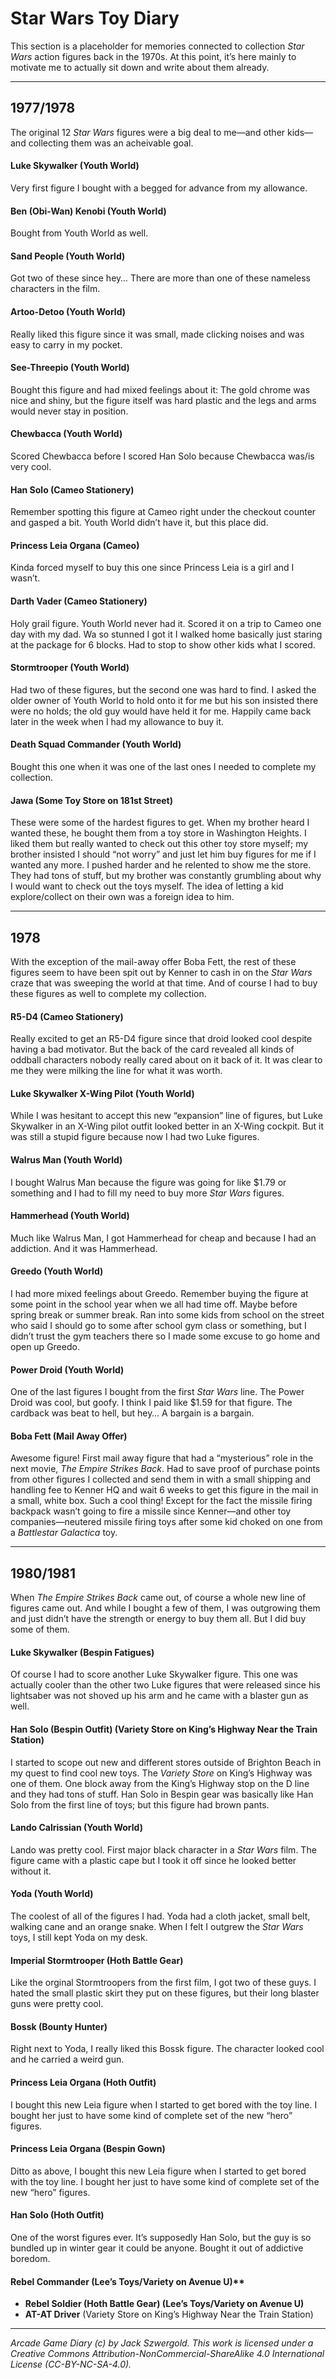 # Star Wars Toy Diary

This section is a placeholder for memories connected to collection *Star Wars* action figures back in the 1970s. At this point, it’s here mainly to motivate me to actually sit down and write about them already.

***

## 1977/1978

The original 12 *Star Wars* figures were a big deal to me—and other kids—and collecting them was an acheivable goal.

#### Luke Skywalker (Youth World)

Very first figure I bought with a begged for advance from my allowance.

#### Ben (Obi-Wan) Kenobi (Youth World)

Bought from Youth World as well.

#### Sand People (Youth World)

Got two of these since hey… There are more than one of these nameless characters in the film.

#### Artoo-Detoo (Youth World)

Really liked this figure since it was small, made clicking noises and was easy to carry in my pocket.

#### See-Threepio (Youth World)

Bought this figure and had mixed feelings about it: The gold chrome was nice and shiny, but the figure itself was hard plastic and the legs and arms would never stay in position.

#### Chewbacca (Youth World)

Scored Chewbacca before I scored Han Solo because Chewbacca was/is very cool.

#### Han Solo (Cameo Stationery)

Remember spotting this figure at Cameo right under the checkout counter and gasped a bit. Youth World didn’t have it, but this place did.

#### Princess Leia Organa (Cameo)

Kinda forced myself to buy this one since Princess Leia is a girl and I wasn’t.

#### Darth Vader (Cameo Stationery)

Holy grail figure. Youth World never had it. Scored it on a trip to Cameo one day with my dad. Wa so stunned I got it I walked home basically just staring at the package for 6 blocks. Had to stop to show other kids what I scored.

#### Stormtrooper (Youth World)

Had two of these figures, but the second one was hard to find. I asked the older owner of Youth World to hold onto it for me but his son insisted there were no holds; the old guy would have held it for me. Happily came back later in the week when I had my allowance to buy it.

#### Death Squad Commander (Youth World)

Bought this one when it was one of the last ones I needed to complete my collection.

#### Jawa (Some Toy Store on 181st Street)

These were some of the hardest figures to get. When my brother heard I wanted these, he bought them from a toy store in Washington Heights. I liked them but really wanted to check out this other toy store myself; my brother insisted I should “not worry” and just let him buy figures for me if I wanted any more. I pushed harder and he relented to show me the store. They had tons of stuff, but my brother was constantly grumbling about why I would want to check out the toys myself. The idea of letting a kid explore/collect on their own was a foreign idea to him.

***

## 1978

With the exception of the mail-away offer Boba Fett, the rest of these figures seem to have been spit out by Kenner to cash in on the *Star Wars* craze that was sweeping the world at that time. And of course I had to buy these figures as well to complete my collection.

#### R5-D4 (Cameo Stationery)

Really excited to get an R5-D4 figure since that droid looked cool despite having a bad motivator. But the back of the card revealed all kinds of oddball characters nobody really cared about on it back of it. It was clear to me they were milking the line for what it was worth.

#### Luke Skywalker X-Wing Pilot (Youth World)

While I was hesitant to accept this new “expansion” line of figures, but Luke Skywalker in an X-Wing pilot outfit looked better in an X-Wing cockpit. But it was still a stupid figure because now I had two Luke figures.

#### Walrus Man (Youth World)

I bought Walrus Man because the figure was going for like $1.79 or something and I had to fill my need to buy more *Star Wars* figures.

#### Hammerhead (Youth World)

Much like Walrus Man, I got Hammerhead for cheap and because I had an addiction. And it was Hammerhead.

#### Greedo (Youth World)

I had more mixed feelings about Greedo. Remember buying the figure at some point in the school year when we all had time off. Maybe before spring break or summer break. Ran into some kids from school on the street who said I should go to some after school gym class or something, but I didn’t trust the gym teachers there so I made some excuse to go home and open up Greedo.

#### Power Droid (Youth World)

One of the last figures I bought from the first *Star Wars* line. The Power Droid was cool, but goofy. I think I paid like $1.59 for that figure. The cardback was beat to hell, but hey… A bargain is a bargain.

#### Boba Fett (Mail Away Offer)

Awesome figure! First mail away figure that had a “mysterious” role in the next movie, *The Empire Strikes Back*. Had to save proof of purchase points from other figures I collected and send them in with a small shipping and handling fee to Kenner HQ and wait 6 weeks to get this figure in the mail in a small, white box. Such a cool thing! Except for the fact the missile firing backpack wasn’t going to fire a missile since Kenner—and other toy companies—neutered missile firing toys after some kid choked on one from a *Battlestar Galactica* toy.

***

## 1980/1981

When *The Empire Strikes Back* came out, of course a whole new line of figures came out. And while I bought a few of them, I was outgrowing them and just didn’t have the strength or energy to buy them all. But I did buy some of them.

#### Luke Skywalker (Bespin Fatigues)

Of course I had to score another Luke Skywalker figure. This one was actually cooler than the other two Luke figures that were released since his lightsaber was not shoved up his arm and he came with a blaster gun as well.

#### Han Solo (Bespin Outfit) (Variety Store on King’s Highway Near the Train Station)

I started to scope out new and different stores outside of Brighton Beach in my quest to find cool new toys. The *Variety Store* on King’s Highway was one of them. One block away from the King’s Highway stop on the D line and they had tons of stuff. Han Solo in Bespin gear was basically like Han Solo from the first line of toys; but this figure had brown pants.

#### Lando Calrissian (Youth World)

Lando was pretty cool. First major black character in a *Star Wars* film. The figure came with a plastic cape but I took it off since he looked better without it.

#### Yoda (Youth World)

The coolest of all of the figures I had. Yoda had a cloth jacket, small belt, walking cane and an orange snake. When I felt I outgrew the *Star Wars* toys, I still kept Yoda on my desk.

#### Imperial Stormtrooper (Hoth Battle Gear)

Like the orginal Stormtroopers from the first film, I got two of these guys. I hated the small plastic skirt they put on these figures, but their long blaster guns were pretty cool.

#### Bossk (Bounty Hunter)

Right next to Yoda, I really liked this Bossk figure. The character looked cool and he carried a weird gun.

#### Princess Leia Organa (Hoth Outfit)

I bought this new Leia figure when I started to get bored with the toy line. I bought her just to have some kind of complete set of the new “hero” figures.

#### Princess Leia Organa (Bespin Gown)

Ditto as above, I bought this new Leia figure when I started to get bored with the toy line. I bought her just to have some kind of complete set of the new “hero” figures.

#### Han Solo (Hoth Outfit)

One of the worst figures ever. It’s supposedly Han Solo, but the guy is so bundled up in winter gear it could be anyone. Bought it out of addictive boredom.

#### Rebel Commander (Lee’s Toys/Variety on Avenue U)**
* **Rebel Soldier (Hoth Battle Gear) (Lee’s Toys/Variety on Avenue U)**
* **AT-AT Driver** (Variety Store on King’s Highway Near the Train Station)


***

*Arcade Game Diary (c) by Jack Szwergold. This work is licensed under a Creative Commons Attribution-NonCommercial-ShareAlike 4.0 International License (CC-BY-NC-SA-4.0).*